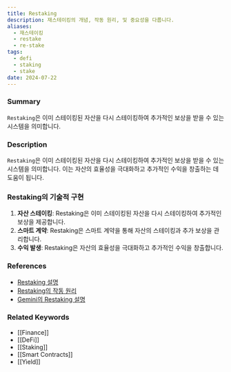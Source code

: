 ```yaml
---
title: Restaking
description: 재스테이킹의 개념, 작동 원리, 및 중요성을 다룹니다.
aliases:
  - 재스테이킹
  - restake
  - re-stake
tags:
  - defi
  - staking
  - stake
date: 2024-07-22
---
```

### Summary

`Restaking`은 이미 스테이킹된 자산을 다시 스테이킹하여 추가적인 보상을 받을 수 있는 시스템을 의미합니다.

### Description

`Restaking`은 이미 스테이킹된 자산을 다시 스테이킹하여 추가적인 보상을 받을 수 있는 시스템을 의미합니다. 이는 자산의 효율성을 극대화하고 추가적인 수익을 창출하는 데 도움이 됩니다.

### Restaking의 기술적 구현

1. **자산 스테이킹**: Restaking은 이미 스테이킹된 자산을 다시 스테이킹하여 추가적인 보상을 제공합니다.
2. **스마트 계약**: Restaking은 스마트 계약을 통해 자산의 스테이킹과 추가 보상을 관리합니다.
3. **수익 발생**: Restaking은 자산의 효율성을 극대화하고 추가적인 수익을 창출합니다.

### References

- [Restaking 설명](https://en.wikipedia.org/wiki/Restaking)
- [Restaking의 작동 원리](https://www.investopedia.com/terms/r/restaking.asp)
- [Gemini의 Restaking 설명](https://www.gemini.com/cryptopedia/search?query=restaking)

### Related Keywords

- [[Finance]]
- [[DeFi]]
- [[Staking]]
- [[Smart Contracts]]
- [[Yield]]
